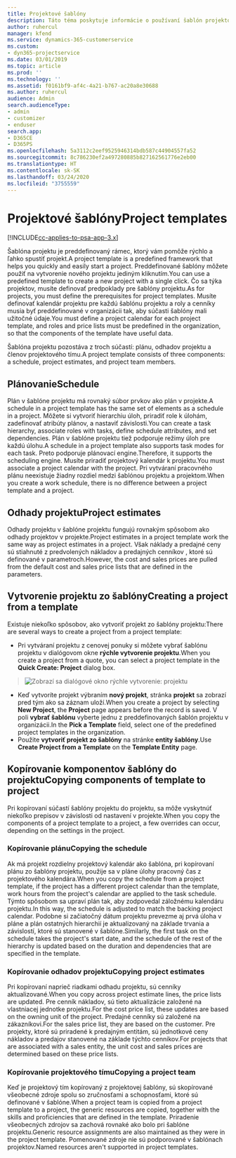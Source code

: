 ```yaml
---
title: Projektové šablóny
description: Táto téma poskytuje informácie o používaní šablón projektov na rýchle nastavenie projektu.
author: ruhercul
manager: kfend
ms.service: dynamics-365-customerservice
ms.custom:
- dyn365-projectservice
ms.date: 03/01/2019
ms.topic: article
ms.prod: ''
ms.technology: ''
ms.assetid: f0161bf9-af4c-4a21-b767-ac20a8e30688
ms.author: ruhercul
audience: Admin
search.audienceType:
- admin
- customizer
- enduser
search.app:
- D365CE
- D365PS
ms.openlocfilehash: 5a3112c2eef9525946314bdb587c44904557fa52
ms.sourcegitcommit: 8c786230ef2a497280885b827162561776e2eb00
ms.translationtype: HT
ms.contentlocale: sk-SK
ms.lasthandoff: 03/24/2020
ms.locfileid: "3755559"
---
```

# <a name="project-templates"></a><span data-ttu-id="90e7a-103">Projektové šablóny</span><span class="sxs-lookup"><span data-stu-id="90e7a-103">Project templates</span></span> 

[!INCLUDE[cc-applies-to-psa-app-3.x](../includes/cc-applies-to-psa-app-3x.md)]

<span data-ttu-id="90e7a-104">Šablóna projektu je preddefinovaný rámec, ktorý vám pomôže rýchlo a ľahko spustiť projekt.</span><span class="sxs-lookup"><span data-stu-id="90e7a-104">A project template is a predefined framework that helps you quickly and easily start a project.</span></span> <span data-ttu-id="90e7a-105">Preddefinované šablóny môžete použiť na vytvorenie nového projektu jediným kliknutím.</span><span class="sxs-lookup"><span data-stu-id="90e7a-105">You can use a predefined template to create a new project with a single click.</span></span> <span data-ttu-id="90e7a-106">Čo sa týka projektov, musíte definovať predpoklady pre šablóny projektu.</span><span class="sxs-lookup"><span data-stu-id="90e7a-106">As for projects, you must define the prerequisites for project templates.</span></span> <span data-ttu-id="90e7a-107">Musíte definovať kalendár projektu pre každú šablónu projektu a roly a cenníky musia byť preddefinované v organizácii tak, aby súčasti šablóny mali užitočné údaje.</span><span class="sxs-lookup"><span data-stu-id="90e7a-107">You must define a project calendar for each project template, and roles and price lists must be predefined in the organization, so that the components of the template have useful data.</span></span>

<span data-ttu-id="90e7a-108">Šablóna projektu pozostáva z troch súčastí: plánu, odhadov projektu a členov projektového tímu.</span><span class="sxs-lookup"><span data-stu-id="90e7a-108">A project template consists of three components: a schedule, project estimates, and project team members.</span></span>

## <a name="schedule"></a><span data-ttu-id="90e7a-109">Plánovanie</span><span class="sxs-lookup"><span data-stu-id="90e7a-109">Schedule</span></span>

<span data-ttu-id="90e7a-110">Plán v šablóne projektu má rovnaký súbor prvkov ako plán v projekte.</span><span class="sxs-lookup"><span data-stu-id="90e7a-110">A schedule in a project template has the same set of elements as a schedule in a project.</span></span> <span data-ttu-id="90e7a-111">Môžete si vytvoriť hierarchiu úloh, priradiť role k úlohám, zadefinovať atribúty plánov, a nastaviť závislosti.</span><span class="sxs-lookup"><span data-stu-id="90e7a-111">You can create a task hierarchy, associate roles with tasks, define schedule attributes, and set dependencies.</span></span> <span data-ttu-id="90e7a-112">Plán v šablóne projektu tiež podporuje režimy úloh pre každú úlohu.</span><span class="sxs-lookup"><span data-stu-id="90e7a-112">A schedule in a project template also supports task modes for each task.</span></span> <span data-ttu-id="90e7a-113">Preto podporuje plánovací engine.</span><span class="sxs-lookup"><span data-stu-id="90e7a-113">Therefore, it supports the scheduling engine.</span></span> <span data-ttu-id="90e7a-114">Musíte priradiť projektový kalendár k projektu.</span><span class="sxs-lookup"><span data-stu-id="90e7a-114">You must associate a project calendar with the project.</span></span> <span data-ttu-id="90e7a-115">Pri vytváraní pracovného plánu neexistuje žiadny rozdiel medzi šablónou projektu a projektom.</span><span class="sxs-lookup"><span data-stu-id="90e7a-115">When you create a work schedule, there is no difference between a project template and a project.</span></span>

## <a name="project-estimates"></a><span data-ttu-id="90e7a-116">Odhady projektu</span><span class="sxs-lookup"><span data-stu-id="90e7a-116">Project estimates</span></span>

<span data-ttu-id="90e7a-117">Odhady projektu v šablóne projektu fungujú rovnakým spôsobom ako odhady projektov v projekte.</span><span class="sxs-lookup"><span data-stu-id="90e7a-117">Project estimates in a project template work the same way as project estimates in a project.</span></span> <span data-ttu-id="90e7a-118">Však náklady a predajné ceny sú stiahnuté z predvolených nákladov a predajných cenníkov , ktoré sú definované v parametroch.</span><span class="sxs-lookup"><span data-stu-id="90e7a-118">However, the cost and sales prices are pulled from the default cost and sales price lists that are defined in the parameters.</span></span>

## <a name="creating-a-project-from-a-template"></a><span data-ttu-id="90e7a-119">Vytvorenie projektu zo šablóny</span><span class="sxs-lookup"><span data-stu-id="90e7a-119">Creating a project from a template</span></span>
 
<span data-ttu-id="90e7a-120">Existuje niekoľko spôsobov, ako vytvoriť projekt zo šablóny projektu:</span><span class="sxs-lookup"><span data-stu-id="90e7a-120">There are several ways to create a project from a project template:</span></span>

- <span data-ttu-id="90e7a-121">Pri vytváraní projektu z cenovej ponuky si môžete vybrať šablónu projektu v dialógovom okne **rýchle vytvorenie projektu**.</span><span class="sxs-lookup"><span data-stu-id="90e7a-121">When you create a project from a quote, you can select a project template in the **Quick Create: Project** dialog box.</span></span>

> ![Zobrazí sa dialógové okno rýchle vytvorenie: projektu](media/project-11.png)

- <span data-ttu-id="90e7a-123">Keď vytvoríte projekt výbraním **nový projekt**, stránka **projekt** sa zobrazí pred tým ako sa záznam uloží.</span><span class="sxs-lookup"><span data-stu-id="90e7a-123">When you create a project by selecting **New Project**, the **Project** page appears before the record is saved.</span></span> <span data-ttu-id="90e7a-124">V poli **vybrať šablónu** vyberte jednu z preddefinovaných šablón projektu v organizácii.</span><span class="sxs-lookup"><span data-stu-id="90e7a-124">In the **Pick a Template** field, select one of the predefined project templates in the organization.</span></span>
- <span data-ttu-id="90e7a-125">Použite **vytvoriť projekt zo šablóny** na stránke **entity šablóny**.</span><span class="sxs-lookup"><span data-stu-id="90e7a-125">Use **Create Project from a Template** on the **Template Entity** page.</span></span>

## <a name="copying-components-of-template-to-project"></a><span data-ttu-id="90e7a-126">Kopírovanie komponentov šablóny do projektu</span><span class="sxs-lookup"><span data-stu-id="90e7a-126">Copying components of template to project</span></span>

<span data-ttu-id="90e7a-127">Pri kopírovaní súčastí šablóny projektu do projektu, sa môže vyskytnúť niekoľko prepisov v závislosti od nastavení v projekte.</span><span class="sxs-lookup"><span data-stu-id="90e7a-127">When you copy the components of a project template to a project, a few overrides can occur, depending on the settings in the project.</span></span>

### <a name="copying-the-schedule"></a><span data-ttu-id="90e7a-128">Kopírovanie plánu</span><span class="sxs-lookup"><span data-stu-id="90e7a-128">Copying the schedule</span></span>

<span data-ttu-id="90e7a-129">Ak má projekt rozdielny projektový kalendár ako šablóna, pri kopírovaní plánu zo šablóny projektu, použije sa v pláne úlohy pracovný čas z projektového kalendára.</span><span class="sxs-lookup"><span data-stu-id="90e7a-129">When you copy the schedule from a project template, if the project has a different project calendar than the template, work hours from the project's calendar are applied to the task schedule.</span></span> <span data-ttu-id="90e7a-130">Týmto spôsobom sa upraví plán tak, aby zodpovedal záložnému kalendáru projektu.</span><span class="sxs-lookup"><span data-stu-id="90e7a-130">In this way, the schedule is adjusted to match the backing project calendar.</span></span> <span data-ttu-id="90e7a-131">Podobne si začiatočný dátum projektu prevezme aj prvá úloha v pláne a plán ostatných hierarchií je aktualizovaný na základe trvania a závislostí, ktoré sú stanovené v šablóne.</span><span class="sxs-lookup"><span data-stu-id="90e7a-131">Similarly, the first task on the schedule takes the project's start date, and the schedule of the rest of the hierarchy is updated based on the duration and dependencies that are specified in the template.</span></span> 

### <a name="copying-project-estimates"></a><span data-ttu-id="90e7a-132">Kopírovanie odhadov projektu</span><span class="sxs-lookup"><span data-stu-id="90e7a-132">Copying project estimates</span></span> 

<span data-ttu-id="90e7a-133">Pri kopírovaní naprieč riadkami odhadu projektu, sú cenníky aktualizované.</span><span class="sxs-lookup"><span data-stu-id="90e7a-133">When you copy across project estimate lines, the price lists are updated.</span></span> <span data-ttu-id="90e7a-134">Pre cenník nákladov, sú tieto aktualizácie založené na vlastniacej jednotke projektu.</span><span class="sxs-lookup"><span data-stu-id="90e7a-134">For the cost price list, these updates are based on the owning unit of the project.</span></span> <span data-ttu-id="90e7a-135">Predajné cenníky sú založené na zákazníkovi.</span><span class="sxs-lookup"><span data-stu-id="90e7a-135">For the sales price list, they are based on the customer.</span></span> <span data-ttu-id="90e7a-136">Pre projekty, ktoré sú priradené k predajným entitám, sú jednotkové ceny nákladov a predajov stanovené na základe týchto cenníkov.</span><span class="sxs-lookup"><span data-stu-id="90e7a-136">For projects that are associated with a sales entity, the unit cost and sales prices are determined based on these price lists.</span></span>

### <a name="copying-a-project-team"></a><span data-ttu-id="90e7a-137">Kopírovanie projektového tímu</span><span class="sxs-lookup"><span data-stu-id="90e7a-137">Copying a project team</span></span>

<span data-ttu-id="90e7a-138">Keď je projektový tím kopírovaný z projektovej šablóny, sú skopírované všeobecné zdroje spolu so zručnosťami a schopnosťami, ktoré sú definované v šablóne.</span><span class="sxs-lookup"><span data-stu-id="90e7a-138">When a project team is copied from a project template to a project, the generic resources are copied, together with the skills and proficiencies that are defined in the template.</span></span> <span data-ttu-id="90e7a-139">Priradenie všeobecných zdrojov sa zachová rovnaké ako bolo pri šablóne projektu.</span><span class="sxs-lookup"><span data-stu-id="90e7a-139">Generic resource assignments are also maintained as they were in the project template.</span></span> <span data-ttu-id="90e7a-140">Pomenované zdroje nie sú podporované v šablónach projektov.</span><span class="sxs-lookup"><span data-stu-id="90e7a-140">Named resources aren't supported in project templates.</span></span>
